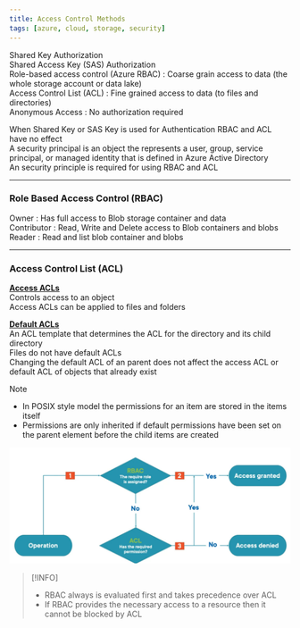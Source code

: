 ```yaml
---
title: Access Control Methods
tags: [azure, cloud, storage, security]
---
```


Shared Key Authorization  
Shared Access Key (SAS) Authorization  
Role-based access control (Azure RBAC) : Coarse grain access to data (the whole storage account or data lake)  
Access Control List (ACL) : Fine grained access to data (to files and directories)  
Anonymous Access : No authorization required

When Shared Key or SAS Key is used for Authentication RBAC and ACL have no effect  
A security principal is an object the represents a user, group, service principal, or managed identity that is defined in Azure Active Directory  
An security principle is required for using RBAC and ACL

---

### Role Based Access Control (RBAC)

Owner : Has full access to Blob storage container and data  
Contributor : Read, Write and Delete access to Blob containers and blobs  
Reader : Read and list blob container and blobs

---

### Access Control List (ACL)

**<u>Access ACLs</u>**  
Controls access to an object  
Access ACLs can be applied to files and folders

**<u>Default ACLs</u>**  
An ACL template that determines the ACL for the directory and its child directory  
Files do not have default ACLs  
Changing the default ACL of an parent does not affect the access ACL or default ACL of objects that already exist

 > [!NOTE]
 > * In POSIX style model the permissions for an item are stored in the items itself
 > * Permissions are only inherited if default permissions have been set on the parent element before the child items are created

![Azure Storage Account Authentication|600](../images/azure-storage-account-authentication.png)

 > [!INFO]
 > * RBAC always is evaluated first and takes precedence over ACL
 > * If RBAC provides the necessary access to a resource then it cannot be blocked by ACL
